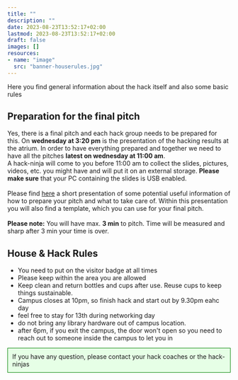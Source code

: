 ```yaml
---
title: ""
description: ""
date: 2023-08-23T13:52:17+02:00
lastmod: 2023-08-23T13:52:17+02:00
draft: false
images: []
resources:
- name: "image"
  src: "banner-houserules.jpg"
---
```

Here you find general information about the hack itself and also some basic rules

## Preparation for the final pitch

Yes, there is a final pitch and each hack group needs to be prepared for this.
On **wednesday at 3:20 pm** is the presentation of the hacking results at the atrium.
In order to have everything prepared and together we need to have all the pitches **latest on wednesday at 11:00 am**.<br>
A hack-ninja will come to you before 11:00 am to collect the slides, pictures, videos, etc. you might have and will put it on an external storage. **Please make sure** that your PC containing the slides is USB enabled.
<br><br>
Please find [here](./Metaverse_Hackathon_Result_Presentation.pptx) a short presentation of some potential useful information of how to prepare your pitch and what to take care of. 
Within this presentation you will also find a template, which you can use for your final pitch.
<br><br>
**Please note:** You will have max. **3 min** to pitch. Time will be measured and sharp after 3 min your time is over.

## House & Hack Rules 

* You need to put on the visitor badge at all times
* Please keep within the area you are allowed
* Keep clean and return bottles and cups after use. Reuse cups to keep things sustainable.
* Campus closes at 10pm, so finish hack and start out by 9.30pm eahc day
* feel free to stay for 13th during networking day
* do not bring any library hardware out of campus location.
* after 6pm, if you exit the campus, the door won't open so you need to reach out to someone inside the campus to let you in

<div style="border:1px solid green; padding: 10px; background-color: #e6ffe6;">
If you have any question, please contact your hack coaches or the hack-ninjas
</div>